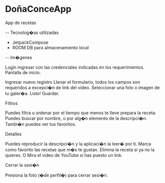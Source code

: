 # DoñaConceApp

App de recetas

-- Tecnolog�as utilizadas 
- JetpackCompose
- ROOM DB para almacenamiento local

-- Im�genes

Login ingresar con las credenciales indicadas en los requerimientos.
Pantalla de inicio.


   


Ingresar nuevo registro
Llenar el formulario, todos los campos son requeridos a excepci�n de link del video. 
Seleccionar una foto o imagen de tu galer�a. 
Listo! Guardar. 
 

Filtros

Puedes filtra u ordenar por el tiempo que menos te lleve prepara la receta.
Puedes buscar por nombre, o por alg�n elemento de la descripci�n.
Tambi�n puedes ver tus favoritos. 

   

Detalles 

Puedes reproducir la descripci�n y la aplicaci�n la leer� por ti.
Marca como favorito las recetas que m�s te gustan. 
Elimina la receta si ya no la quieres.
O Mira el video de YouTube si has puesto un link. 

 

Cerrar la sesi�n 

Presiona la foto (�de perfil�) para cerrar sesi�n.


